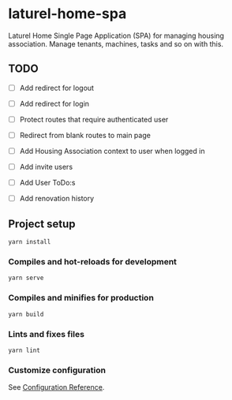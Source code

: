 # laturel-home-spa
Laturel Home Single Page Application (SPA) for managing housing association. Manage tenants, machines, tasks and so on with this.

## TODO
- [ ] Add redirect for logout
- [ ] Add redirect for login
- [ ] Protect routes that require authenticated user
- [ ] Redirect from blank routes to main page
- [ ] Add Housing Association context to user when logged in
- [ ] Add invite users
- [ ] Add User ToDo:s
- [ ] Add renovation history


## Project setup
```
yarn install
```

### Compiles and hot-reloads for development
```
yarn serve
```

### Compiles and minifies for production
```
yarn build
```

### Lints and fixes files
```
yarn lint
```

### Customize configuration
See [Configuration Reference](https://cli.vuejs.org/config/).

